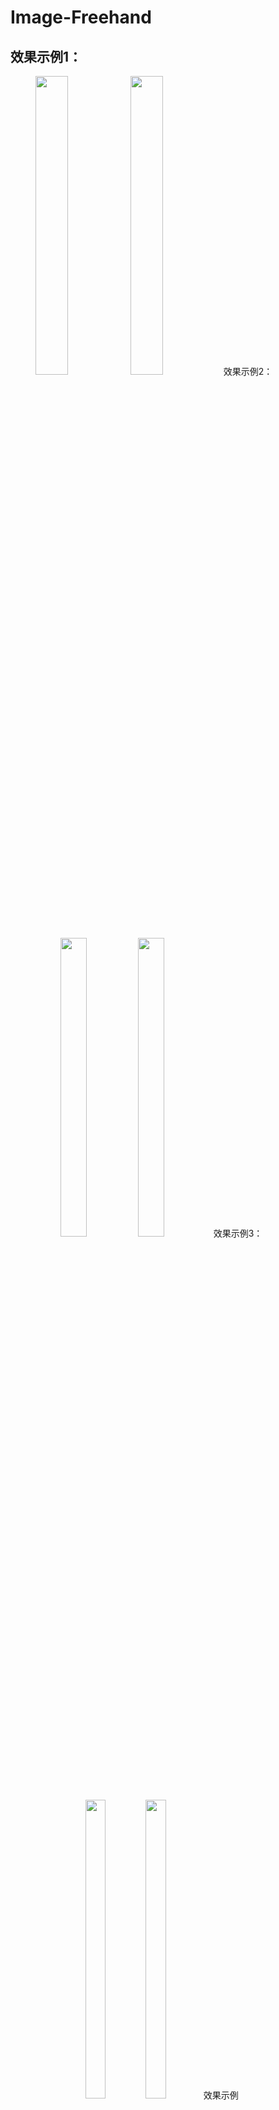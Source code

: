 # Image-Freehand

## 效果示例1：
<figure class="half">
<img src="https://github.com/Leotemp/Image-Freehand/raw/master/tupian.jpg" width="35%">
<img src="https://github.com/Leotemp/Image-Freehand/raw/master/tupianHD.jpg" width="35%>
</figure>

## 效果示例2：
<figure class="half">
<img src="https://github.com/Leotemp/Image-Freehand/raw/master/tupian1.jpg" width="35%">
<img src="https://github.com/Leotemp/Image-Freehand/raw/master/tupianHD1.jpg" width="35%>
</figure>

## 效果示例3：
<figure class="half">
<img src="https://github.com/Leotemp/Image-Freehand/raw/master/tupian2.jpg" width="35%">
<img src="https://github.com/Leotemp/Image-Freehand/raw/master/tupianHD2.jpg" width="35%>
</figure>

## 效果示例4：
<figure class="half">
<img src="https://github.com/Leotemp/Image-Freehand/raw/master/tupian3.jpg" width="35%">
<img src="https://github.com/Leotemp/Image-Freehand/raw/master/tupianHD3.jpg" width="35%>
</figure>
